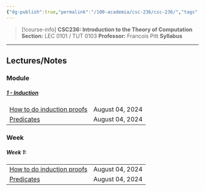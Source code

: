 ```yaml
---
{"dg-publish":true,"permalink":"/100-academia/csc-236/csc-236/","tags":["university","cs","course-page"],"created":"2024-06-22T16:06:11.111-07:00","updated":"2024-08-04T16:01:19.317-07:00"}
---
```


> [!course-info] **CSC236: Introduction to the Theory of Computation**
> **Section:** LEC 0101 / TUT 0103
> **Professor:** Francois Pitt
> **Syllabus**

---
## Lectures/Notes

### Module

<h5><span><a data-tooltip-position="top" aria-label="100 Academia/CSC236/1 - Recursion/1 - Induction.md" data-href="100 Academia/CSC236/1 - Recursion/1 - Induction.md" href="100 Academia/CSC236/1 - Recursion/1 - Induction.md" class="internal-link" target="_blank" rel="noopener">1 - Induction</a></span></h5><div><table class="dataview table-view-table"><thead class="table-view-thead"><tr class="table-view-tr-header"></tr></thead><tbody class="table-view-tbody"><tr><td><span><a data-tooltip-position="top" aria-label="100 Academia/CSC236/1 - Recursion/How to do induction proofs.md" data-href="100 Academia/CSC236/1 - Recursion/How to do induction proofs.md" href="100 Academia/CSC236/1 - Recursion/How to do induction proofs.md" class="internal-link" target="_blank" rel="noopener">How to do induction proofs</a></span></td><td>August 04, 2024</td></tr><tr><td><span><a data-tooltip-position="top" aria-label="100 Academia/CSC236/1 - Recursion/Predicates.md" data-href="100 Academia/CSC236/1 - Recursion/Predicates.md" href="100 Academia/CSC236/1 - Recursion/Predicates.md" class="internal-link" target="_blank" rel="noopener">Predicates</a></span></td><td>August 04, 2024</td></tr></tbody></table></div>

### Week

<h5><span>Week 1:</span></h5><div><table class="dataview table-view-table"><thead class="table-view-thead"><tr class="table-view-tr-header"></tr></thead><tbody class="table-view-tbody"><tr><td><span><a data-tooltip-position="top" aria-label="100 Academia/CSC236/1 - Recursion/How to do induction proofs.md" data-href="100 Academia/CSC236/1 - Recursion/How to do induction proofs.md" href="100 Academia/CSC236/1 - Recursion/How to do induction proofs.md" class="internal-link" target="_blank" rel="noopener">How to do induction proofs</a></span></td><td>August 04, 2024</td></tr><tr><td><span><a data-tooltip-position="top" aria-label="100 Academia/CSC236/1 - Recursion/Predicates.md" data-href="100 Academia/CSC236/1 - Recursion/Predicates.md" href="100 Academia/CSC236/1 - Recursion/Predicates.md" class="internal-link" target="_blank" rel="noopener">Predicates</a></span></td><td>August 04, 2024</td></tr></tbody></table></div>
